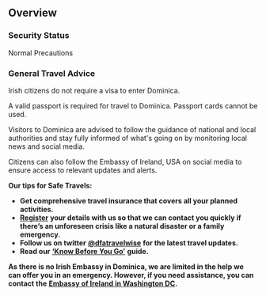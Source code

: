 ## Overview

### **Security Status**

Normal Precautions

### **General Travel Advice**

Irish citizens do not require a visa to enter Dominica.

A valid passport is required for travel to Dominica. Passport cards cannot be used.

Visitors to Dominica are advised to follow the guidance of national and local authorities and stay fully informed of what's going on by monitoring local news and social media.

Citizens can also follow the Embassy of Ireland, USA on social media to ensure access to relevant updates and alerts.

**Our tips for Safe Travels:**

* **Get comprehensive travel insurance that covers all your planned activities.**
* [**Register**](https://www.ireland.ie/en/dfa/overseas-travel/citizens-registration/) **your details with us so that we can contact you quickly if there’s an unforeseen crisis like a natural disaster or a family emergency.**
* **Follow us on twitter** [**@dfatravelwise**](https://www.twitter.com/DFATravelWise) **for the latest travel updates.**
* **Read our** [**‘Know Before You Go’**](https://www.ireland.ie/en/dfa/overseas-travel/know-before-you-go/) **guide.**

**As there is no Irish Embassy in Dominica, we are limited in the help we can offer you in an emergency. However, if you need assistance, you can contact the** [**Embassy of Ireland in Washington DC**](https://www.ireland.ie/en/usa/washington/)**.**